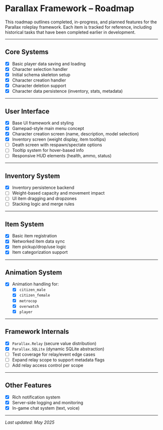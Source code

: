 # Parallax Framework – Roadmap

This roadmap outlines completed, in-progress, and planned features for the Parallax roleplay framework. Each item is tracked for reference, including historical tasks that have been completed earlier in development.

---

## Core Systems

- [x] Basic player data saving and loading
- [x] Character selection handler
- [x] Initial schema skeleton setup
- [x] Character creation handler
- [x] Character deletion support
- [x] Character data persistence (inventory, stats, metadata)

---

## User Interface

- [x] Base UI framework and styling
- [x] Gamepad-style main menu concept
- [x] Character creation screen (name, description, model selection)
- [x] Inventory screen (weight display, item tooltips)
- [ ] Death screen with respawn/spectate options
- [ ] Tooltip system for hover-based info
- [ ] Responsive HUD elements (health, ammo, status)

---

## Inventory System

- [x] Inventory persistence backend
- [ ] Weight-based capacity and movement impact
- [ ] UI item dragging and dropzones
- [ ] Stacking logic and merge rules

---

## Item System

- [x] Basic item registration
- [x] Networked item data sync
- [x] Item pickup/drop/use logic
- [x] Item categorization support

---

## Animation System

- [x] Animation handling for:
  - [x] `citizen_male`
  - [x] `citizen_female`
  - [x] `metrocop`
  - [x] `overwatch`
  - [x] `player`

---

## Framework Internals

- [x] `Parallax.Relay` (secure value distribution)
- [x] `Parallax.SQLite` (dynamic SQLite abstraction)
- [ ] Test coverage for relay/event edge cases
- [ ] Expand relay scope to support metadata flags
- [ ] Add relay access control per scope

---

## Other Features

- [x] Rich notification system
- [x] Server-side logging and monitoring
- [x] In-game chat system (text, voice)

---

_Last updated: May 2025_

